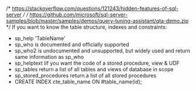 /* https://stackoverflow.com/questions/121243/hidden-features-of-sql-server */
/* https://github.com/microsoft/sql-server-samples/blob/master/samples/demos/query-tuning-assistant/qta-demo.zip */
If you want to know the table structure, indexes and constraints:

* sp_help 'TableName'
* sp_who is documented and officially supported
* sp_who2 is undocumented and unsupported, but widely used and return same information as sp_who
* sp_helptext Iif you want the code of a stored procedure, view & UDF
* sp_tables return a list of all tables and views of database in scope
* sp_stored_procedures return a list of all stored procedures
* CREATE INDEX cte_table_name ON #table_name(id);
